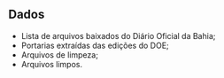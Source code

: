 ## Dados

* Lista de arquivos baixados do Diário Oficial da Bahia;
* Portarias extraídas das edições do DOE;
* Arquivos de limpeza;
* Arquivos limpos.